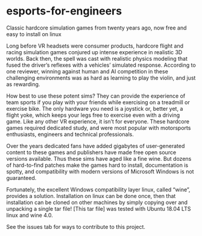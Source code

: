 # esports-for-engineers
Classic hardcore simulation games from twenty years ago, now free and easy to install on linux

Long before VR headsets were consumer products, hardcore flight and racing simulation games conjured up intense experience in realistic 3D worlds.  Back then, the spell was cast with realistic physics modeling that fused the driver’s reflexes with a vehicles’ simulated response.  According to one reviewer, winning against human and AI competition in these challenging environments was as hard as learning to play the violin, and just as rewarding.

How best to use these potent sims?  They can provide the experience of team sports if you play with your friends while exercising on a treadmill or exercise bike.  The only hardware you need is a joystick or, better yet, a flight yoke, which keeps your legs free to exercise even with a driving game.  Like any other VR experience, it isn’t for everyone.  These hardcore games required dedicated study, and were most popular with motorsports enthusiasts, engineers and technical professionals.

Over the years dedicated fans have added gigabytes of user-generated content to these games and publishers have made free open source versions available. Thus these sims have aged like a fine wine.  But dozens of hard-to-find patches make the games hard to install, documentation is spotty, and compatibility with modern versions of Microsoft Windows is not guaranteed.  

Fortunately, the excellent Windows compatibility layer linux, called “wine”, provides a solution.  Installation on linux can be done once, then that installation can be cloned on other machines by simply copying over and unpacking a single tar file!  [This tar file] was tested with Ubuntu 18.04 LTS linux and wine 4.0.

See the issues tab for ways to contribute to this project.
